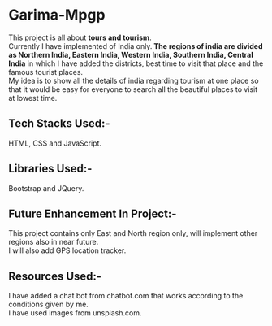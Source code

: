 # Garima-Mpgp
This project is all about <b>tours and tourism</b>.<br/>Currently I have implemented of India only.<b> The regions of india are divided as Northern India, Eastern India, Western India, Southern India, Central India</b> in which I have added the districts, best time to visit that place and the famous tourist places. <br/>My idea is to show all the details of india regarding tourism at one place so that it would be easy for everyone to search all the beautiful places to visit at lowest time.
## Tech Stacks Used:-
HTML, CSS and JavaScript.
## Libraries Used:-
Bootstrap and JQuery.
## Future Enhancement In Project:-
This project contains only East and North region only, will implement other regions also in near future.<br/> I will also add GPS location tracker. 
## Resources Used:-
I have added a chat bot from chatbot.com that works according to the conditions given by me.<br/> I have used images from unsplash.com. 
